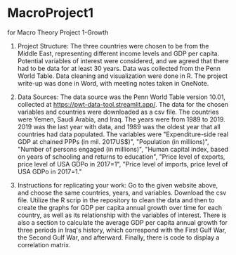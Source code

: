 # MacroProject1
for Macro Theory Project 1-Growth
1. Project Structure:
The three countries were chosen to be from the Middle East, representing different income levels and GDP per capita. Potential variables of interest were considered, and we agreed that there had to be data for at least 30 years. Data was collected from the Penn World Table. Data cleaning and visualization were done in R. The project write-up was done in Word, with meeting notes taken in OneNote. 

2. Data Sources:
The data source was the Penn World Table version 10.01, collected at https://pwt-data-tool.streamlit.app/. The data for the chosen variables and countries were downloaded as a csv file. The countries were Yemen, Saudi Arabia, and Iraq. The years were from 1989 to 2019. 2019 was the last year with data, and 1989 was the oldest year that all countries had data populated. The variables were "Expenditure-side real GDP at chained PPPs (in mil. 2017US$)", "Population (in millions)", "Number of persons engaged (in millions)", "Human capital index, based on years of schooling and returns to education", "Price level of exports, price level of USA GDPo in 2017=1", "Price level of imports, price level of USA GDPo in 2017=1."

3. Instructions for replicating your work:
Go to the given website above, and choose the same countries, years, and variables. Download the csv file. Utilize the R scrip in the repository to clean the data and then to create the graphs for GDP per capita annual growth over time for each country, as well as its relationship with the variables of interest. There is also a section to calculate the average GDP per capita annual growth for three periods in Iraq's history, which correspond with the First Gulf War, the Second Gulf War, and afterward. Finally, there is code to display a correlation matrix.
